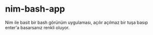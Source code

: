 # nim-bash-app
Nim ile basit bir bash görünüm uygulaması, açılır açılmaz bir tuşa basıp enter'a basarsanız renkli oluyor. 
